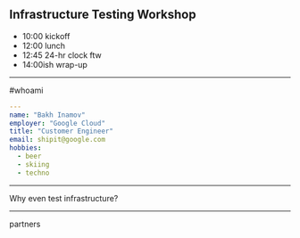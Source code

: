 ## Infrastructure Testing Workshop


- 10:00 kickoff
- 12:00 lunch
- 12:45 24-hr clock ftw
- 14:00ish wrap-up

---

 #whoami

```yaml
---
name: "Bakh Inamov"
employer: "Google Cloud"
title: "Customer Engineer"
email: shipit@google.com
hobbies:
  - beer
  - skiing
  - techno
```

---

Why even test infrastructure?

---

partners
